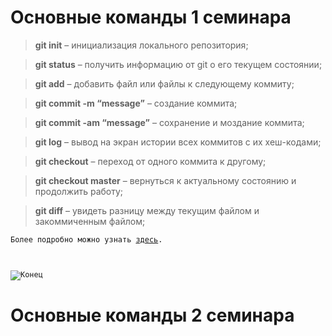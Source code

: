 # Основные команды 1 семинара

> **git init** – инициализация локального репозитория;

> **git status** – получить информацию от git о его текущем состоянии;

> **git add** – добавить файл или файлы к следующему коммиту;

> **git commit -m “message”** – создание коммита;

> **git commit -am “message”** – сохранение и моздание коммита;

> **git log** – вывод на экран истории всех коммитов с их хеш-кодами;

> **git checkout** – переход от одного коммита к другому;

> **git checkout master** – вернуться к актуальному состоянию и продолжить работу;

> **git diff** – увидеть разницу между текущим файлом и закоммиченным файлом;

<code>Более подробно можно узнать [здесь][1].

[1]: https://docs.microsoft.com/ru-ru/contribute/markdown-reference
</code>

<code>![Конец](1.png)
</code>

# Основные команды 2 семинара